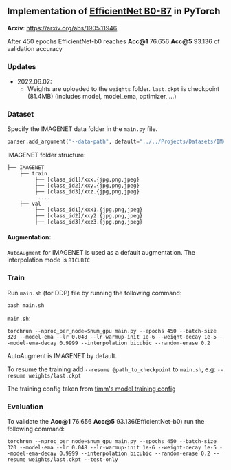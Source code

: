 ## Implementation of [EfficientNet B0-B7](https://arxiv.org/abs/1905.11946) in PyTorch

**Arxiv**: https://arxiv.org/abs/1905.11946

After 450 epochs EfficientNet-b0 reaches **Acc@1** 76.656 **Acc@5** 93.136 of validation accuracy

### Updates

* 2022.06.02:
    - Weights are uploaded to the `weights` folder. `last.ckpt` is checkpoint (81.4MB) (includes model, model_ema, optimizer, ...)

### Dataset

Specify the IMAGENET data folder in the `main.py` file.

``` python
parser.add_argument("--data-path", default="../../Projects/Datasets/IMAGENET/", type=str, help="dataset path")
```

IMAGENET folder structure:

```
├── IMAGENET 
    ├── train
         ├── [class_id1]/xxx.{jpg,png,jpeg}
         ├── [class_id2]/xxy.{jpg,png,jpeg}
         ├── [class_id3]/xxz.{jpg,png,jpeg}
          ....
    ├── val
         ├── [class_id1]/xxx1.{jpg,png,jpeg}
         ├── [class_id2]/xxy2.{jpg,png,jpeg}
         ├── [class_id3]/xxz3.{jpg,png,jpeg}
```

#### Augmentation:

`AutoAugment` for IMAGENET is used as a default augmentation. The interpolation mode is `BICUBIC`

### Train

Run `main.sh` (for DDP) file by running the following command:

```
bash main.sh
```

`main.sh`:

```
torchrun --nproc_per_node=$num_gpu main.py --epochs 450 --batch-size 320 --model-ema --lr 0.048 --lr-warmup-init 1e-6 --weight-decay 1e-5 --model-ema-decay 0.9999 --interpolation bicubic --random-erase 0.2
```

AutoAugment is IMAGENET by default.

To resume the training add `--resume @path_to_checkpoint` to `main.sh`, e.g: `--resume weights/last.ckpt`

The training config taken from [timm's model training config](https://github.com/rwightman/pytorch-image-models)


### Evaluation
To validate the **Acc@1** 76.656 **Acc@5** 93.136(EfficientNet-b0) run the following command:
```
torchrun --nproc_per_node=$num_gpu main.py --epochs 450 --batch-size 320 --model-ema --lr 0.048 --lr-warmup-init 1e-6 --weight-decay 1e-5 --model-ema-decay 0.9999 --interpolation bicubic --random-erase 0.2 --resume weights/last.ckpt --test-only
```